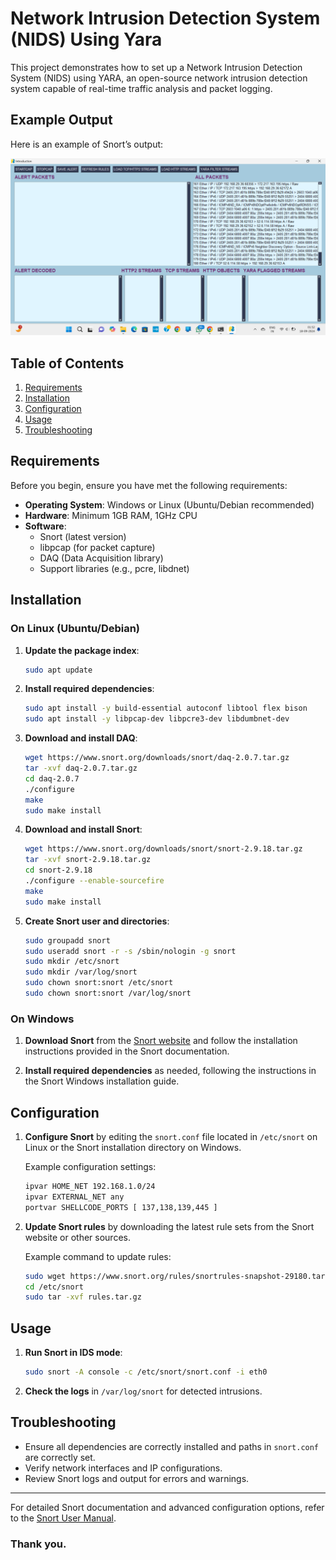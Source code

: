 # Network Intrusion Detection System (NIDS) Using Yara

This project demonstrates how to set up a Network Intrusion Detection System (NIDS) using YARA, an open-source network intrusion detection system capable of real-time traffic analysis and packet logging.
## Example Output

Here is an example of Snort’s output:

![Example Output](output.png)


## Table of Contents

1. [Requirements](#requirements)
2. [Installation](#installation)
3. [Configuration](#configuration)
4. [Usage](#usage)
5. [Troubleshooting](#troubleshooting)

## Requirements

Before you begin, ensure you have met the following requirements:

- **Operating System**: Windows or Linux (Ubuntu/Debian recommended)
- **Hardware**: Minimum 1GB RAM, 1GHz CPU
- **Software**:
  - Snort (latest version)
  - libpcap (for packet capture)
  - DAQ (Data Acquisition library)
  - Support libraries (e.g., pcre, libdnet)

## Installation

### On Linux (Ubuntu/Debian)

1. **Update the package index**:
    ```bash
    sudo apt update
    ```

2. **Install required dependencies**:
    ```bash
    sudo apt install -y build-essential autoconf libtool flex bison
    sudo apt install -y libpcap-dev libpcre3-dev libdumbnet-dev
    ```

3. **Download and install DAQ**:
    ```bash
    wget https://www.snort.org/downloads/snort/daq-2.0.7.tar.gz
    tar -xvf daq-2.0.7.tar.gz
    cd daq-2.0.7
    ./configure
    make
    sudo make install
    ```

4. **Download and install Snort**:
    ```bash
    wget https://www.snort.org/downloads/snort/snort-2.9.18.tar.gz
    tar -xvf snort-2.9.18.tar.gz
    cd snort-2.9.18
    ./configure --enable-sourcefire
    make
    sudo make install
    ```

5. **Create Snort user and directories**:
    ```bash
    sudo groupadd snort
    sudo useradd snort -r -s /sbin/nologin -g snort
    sudo mkdir /etc/snort
    sudo mkdir /var/log/snort
    sudo chown snort:snort /etc/snort
    sudo chown snort:snort /var/log/snort
    ```

### On Windows

1. **Download Snort** from the [Snort website](https://snort.org/downloads) and follow the installation instructions provided in the Snort documentation.

2. **Install required dependencies** as needed, following the instructions in the Snort Windows installation guide.

## Configuration

1. **Configure Snort** by editing the `snort.conf` file located in `/etc/snort` on Linux or the Snort installation directory on Windows.

   Example configuration settings:
    ```bash
    ipvar HOME_NET 192.168.1.0/24
    ipvar EXTERNAL_NET any
    portvar SHELLCODE_PORTS [ 137,138,139,445 ]
    ```

2. **Update Snort rules** by downloading the latest rule sets from the Snort website or other sources.

   Example command to update rules:
    ```bash
    sudo wget https://www.snort.org/rules/snortrules-snapshot-29180.tar.gz -O /etc/snort/rules.tar.gz
    cd /etc/snort
    sudo tar -xvf rules.tar.gz
    ```

## Usage

1. **Run Snort in IDS mode**:
    ```bash
    sudo snort -A console -c /etc/snort/snort.conf -i eth0
    ```

2. **Check the logs** in `/var/log/snort` for detected intrusions.

## Troubleshooting

- Ensure all dependencies are correctly installed and paths in `snort.conf` are correctly set.
- Verify network interfaces and IP configurations.
- Review Snort logs and output for errors and warnings.

---

For detailed Snort documentation and advanced configuration options, refer to the [Snort User Manual](https://snort.org/documents).

### Thank you.

